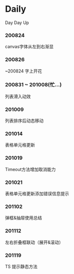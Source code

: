 # Daily
Day Day Up

### 200824
canvas字体从左到右渐显

### 200826
  ~200824  字上开花
  
### 200831 ~ 201008(忙...)
  列表滑入动效

### 201009
  列表排序后动态移动

### 201014
  表格单元格更新

### 201019
  Timeout方法增加取消能力

### 201021
  表格单元格更新添加错误信息提示

### 201102
  弹框&抽屉使用总结

### 201112
  左右折叠框联动（展开&滚动）

### 201119
  TS 提示静态方法